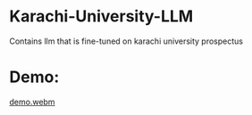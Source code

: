# Karachi-University-LLM
Contains llm that is fine-tuned on karachi university prospectus

# Demo:
[demo.webm](https://github.com/user-attachments/assets/7d620c90-954e-434d-9815-461bcfc73596)
